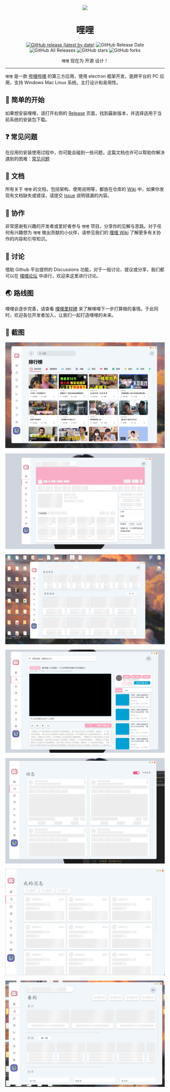 <p align="center">
<img src="https://i.loli.net/2020/08/30/sn8ov9cYDCGeWPk.png"/>
</p>


<div align="center">


# 哩哩

[![GitHub release (latest by date)](https://img.shields.io/github/v/release/Q-Tai-mu/bilibili.electron)](https://github.com/Richasy/Bili.Uwp/releases) ![GitHub Release Date](https://img.shields.io/github/release-date/Q-Tai-mu/bilibili.electron) ![GitHub All Releases](https://img.shields.io/github/downloads/Q-Tai-mu/bilibili.electron/total) ![GitHub stars](https://img.shields.io/github/stars/Q-Tai-mu/bilibili.electron?style=flat) ![GitHub forks](https://img.shields.io/github/forks/Q-Tai-mu/bilibili.electron)

`哩哩` 现在为 开源 设计！

</div>

---

`哩哩` 是一款 [哔哩哔哩](https://www.bilibili.com) 的第三方应用，使用 electron 框架开发，是跨平台的 PC 应用，支持 Windows Mac Linux 系统。主打设计和易用性。

## 🙌 简单的开始

如果想安装哩哩，请打开右侧的 [Release](https://github.com/Q-Tai-mu/bilibili.electron/releases) 页面，找到最新版本，并选择适用于当前系统的安装包下载。

## ❓ 常见问题

在应用的安装使用过程中，你可能会碰到一些问题，这篇文档也许可以帮助你解决遇到的困难：[常见问题](https://github.com/Richasy/Bili.Uwp/wiki/%E5%B8%B8%E8%A7%81%E9%97%AE%E9%A2%98)

## 📃 文档

所有关于 `哩哩` 的文档，包括架构、使用说明等，都放在仓库的 [Wiki](https://github.com/) 中，如果你发现有文档缺失或错误，请提交 [Issue](https://github.com/) 说明错漏的内容。

## 🚀 协作

非常感谢有兴趣的开发者或爱好者参与 `哩哩` 项目，分享你的见解与思路。对于任何有兴趣想为 `哩哩` 做出贡献的小伙伴，请参见我们的 [哩哩 Wiki](https://github.com/) 了解更多有关协作的内容和引导知识。

## 💬 讨论

借助 Github 平台提供的 Discussions 功能，对于一般讨论、提议或分享，我们都可以在 [哩哩论坛](https://github.com/) 中进行，欢迎来这里进行讨论。

## 🌏 路线图

哩哩会逐步完善，请查看 [哩哩里程碑](https://github.com/) 来了解哩哩下一步打算做的事情。于此同时，欢迎各位开发者加入，让我们一起打造哩哩的未来。

## 🧩 截图

![截图](./src/assets/liliMain.png)

![截图](./src/assets/liliUpHome.png)

![截图](./src/assets/liliT.png)

![截图](./src/assets/liliUpPlay.png)

![截图](./src/assets/IMG_0739.PNG)

![截图](./src/assets/IMG_0740.PNG)

![截图](./src/assets/IMG_0742.PNG)